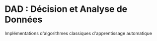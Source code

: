 # DAD : Décision et Analyse de Données
Implémentations d'algorithmes classiques d'apprentissage automatique
